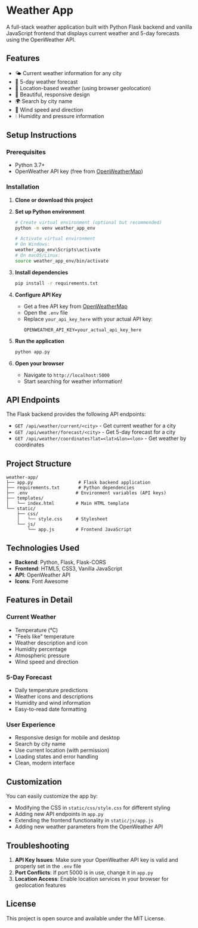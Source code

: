 # Weather App

A full-stack weather application built with Python Flask backend and vanilla JavaScript frontend that displays current weather and 5-day forecasts using the OpenWeather API.

## Features

- 🌤️ Current weather information for any city
- 📅 5-day weather forecast
- 📍 Location-based weather (using browser geolocation)
- 🎨 Beautiful, responsive design
- 🌍 Search by city name
- 💨 Wind speed and direction
- 💧 Humidity and pressure information

## Setup Instructions

### Prerequisites

- Python 3.7+
- OpenWeather API key (free from [OpenWeatherMap](https://openweathermap.org/api))

### Installation

1. **Clone or download this project**

2. **Set up Python environment**
   ```bash
   # Create virtual environment (optional but recommended)
   python -m venv weather_app_env
   
   # Activate virtual environment
   # On Windows:
   weather_app_env\Scripts\activate
   # On macOS/Linux:
   source weather_app_env/bin/activate
   ```

3. **Install dependencies**
   ```bash
   pip install -r requirements.txt
   ```

4. **Configure API Key**
   - Get a free API key from [OpenWeatherMap](https://openweathermap.org/api)
   - Open the `.env` file
   - Replace `your_api_key_here` with your actual API key:
     ```
     OPENWEATHER_API_KEY=your_actual_api_key_here
     ```

5. **Run the application**
   ```bash
   python app.py
   ```

6. **Open your browser**
   - Navigate to `http://localhost:5000`
   - Start searching for weather information!

## API Endpoints

The Flask backend provides the following API endpoints:

- `GET /api/weather/current/<city>` - Get current weather for a city
- `GET /api/weather/forecast/<city>` - Get 5-day forecast for a city
- `GET /api/weather/coordinates?lat=<lat>&lon=<lon>` - Get weather by coordinates

## Project Structure

```
weather-app/
├── app.py                 # Flask backend application
├── requirements.txt       # Python dependencies
├── .env                  # Environment variables (API keys)
├── templates/
│   └── index.html        # Main HTML template
└── static/
    ├── css/
    │   └── style.css     # Stylesheet
    └── js/
        └── app.js        # Frontend JavaScript
```

## Technologies Used

- **Backend**: Python, Flask, Flask-CORS
- **Frontend**: HTML5, CSS3, Vanilla JavaScript
- **API**: OpenWeather API
- **Icons**: Font Awesome

## Features in Detail

### Current Weather
- Temperature (°C)
- "Feels like" temperature
- Weather description and icon
- Humidity percentage
- Atmospheric pressure
- Wind speed and direction

### 5-Day Forecast
- Daily temperature predictions
- Weather icons and descriptions
- Humidity and wind information
- Easy-to-read date formatting

### User Experience
- Responsive design for mobile and desktop
- Search by city name
- Use current location (with permission)
- Loading states and error handling
- Clean, modern interface

## Customization

You can easily customize the app by:

- Modifying the CSS in `static/css/style.css` for different styling
- Adding new API endpoints in `app.py`
- Extending the frontend functionality in `static/js/app.js`
- Adding new weather parameters from the OpenWeather API

## Troubleshooting

1. **API Key Issues**: Make sure your OpenWeather API key is valid and properly set in the `.env` file
2. **Port Conflicts**: If port 5000 is in use, change it in `app.py`
3. **Location Access**: Enable location services in your browser for geolocation features

## License

This project is open source and available under the MIT License.

